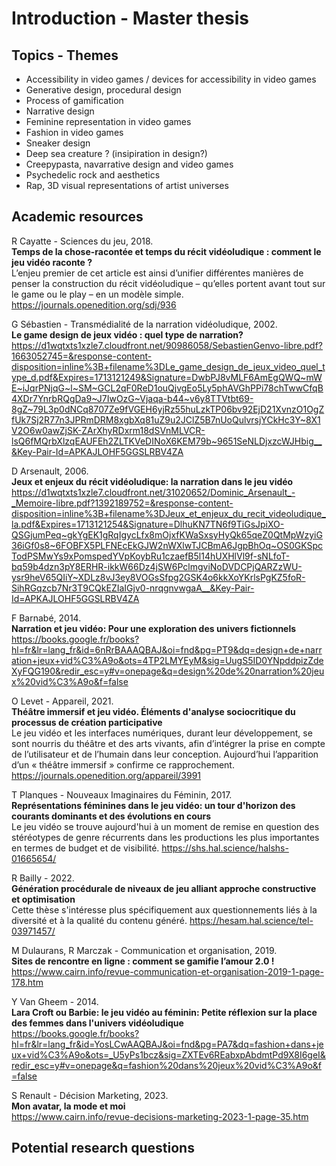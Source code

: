 # Introduction - Master thesis

## Topics - Themes

- Accessibility in video games / devices for accessibility in video games
- Generative design, procedural design
- Process of gamification
- Narrative design
- Feminine representation in video games
- Fashion in video games
- Sneaker design
- Deep sea creature ? (insipiration in design?)
- Creepypasta, navarrative design and video games
- Psychedelic rock and aesthetics
- Rap, 3D visual representations of artist universes

## Academic resources

R Cayatte - Sciences du jeu, 2018.<br />
**Temps de la chose-racontée et temps du récit vidéoludique : comment le jeu vidéo raconte ?**<br />
L’enjeu premier de cet article est ainsi d’unifier différentes manières de penser la construction du récit vidéoludique – qu’elles portent avant tout sur le game ou le play – en un modèle simple. https://journals.openedition.org/sdj/936

G Sébastien - Transmédialité de la narration vidéoludique, 2002.<br />
**Le game design de jeux vidéo : quel type de narration?**<br />
https://d1wqtxts1xzle7.cloudfront.net/90986058/SebastienGenvo-libre.pdf?1663052745=&response-content-disposition=inline%3B+filename%3DLe_game_design_de_jeux_video_quel_type_d.pdf&Expires=1713121249&Signature=DwbPJ8vMLF6AmEgQWQ~mWE~iJqrPNjqG~l~SM~GCL2qF0ReD1ouQjvgEo5Ly5phAVGhPPi78chTwwCfqB4XDr7YnrbRQgDa9~J7IwOzG~Vjaqa-b44~v6y8TTVtbt69-8gZ~79L3p0dNCq8707Ze9fVGEH6yjRz55huLzkTP06bv92EjD21XvnzO1OgZfUk7Sj2R77n3JPRmDRM8xgbXq81uZ9u2JClZ5B7nUoQulvrsjYCkHc3Y~8X1V2O6w0awZjSK-ZArXhyRDxrm18dSVnMLVCR-lsQ6fMQrbXlzqEAUFEh2ZLTKVeDINoX6KEM79b~9651SeNLDjxzcWJHbig__&Key-Pair-Id=APKAJLOHF5GGSLRBV4ZA

D Arsenault, 2006.<br />
**Jeux et enjeux du récit vidéoludique: la narration dans le jeu vidéo**<br />
https://d1wqtxts1xzle7.cloudfront.net/31020652/Dominic_Arsenault_-_Memoire-libre.pdf?1392189752=&response-content-disposition=inline%3B+filename%3DJeux_et_enjeux_du_recit_videoludique_la.pdf&Expires=1713121254&Signature=DlhuKN7TN6f9TiGsJpiXO-QSGjumPeq~gkYgEK1gRqIgycLfx8mOjxfKWaSxsyHyQk65qeZ0QtMpWzyiG36iGf0s8~6FOBFX5PLFNEcEkGJW2nWXlwTJCBmA6JgpBhOq~OS0GKSpcTodPSMwYs9xPomspedYVpKoybRu1czaefB5l14hUXHlVl9f-sNLfoT-bq59b4dzn3pY8ERHR-ikkW66Dz4jSW6PclmgviNoDVDCPjQARZzWU-ysr9heV65QIiY~XDLz8vJ3ey8VOGsSfpg2GSK4o6kkXoYKrlsPgKZ5foR-SihRGqzcb7Nr3T9CQkEZIaIGjv0-nrqgnvwgaA__&Key-Pair-Id=APKAJLOHF5GGSLRBV4ZA

F Barnabé, 2014.<br />
**Narration et jeu vidéo: Pour une exploration des univers fictionnels**<br />
https://books.google.fr/books?hl=fr&lr=lang_fr&id=6nRrBAAAQBAJ&oi=fnd&pg=PT9&dq=design+de+narration+jeux+vid%C3%A9o&ots=4TP2LMYEyM&sig=UugS5ID0YNpddpizZdeXyFQG190&redir_esc=y#v=onepage&q=design%20de%20narration%20jeux%20vid%C3%A9o&f=false

O Levet - Appareil, 2021.<br />
**Théâtre immersif et jeu vidéo. Éléments d'analyse sociocritique du processus de création participative**<br />
Le jeu vidéo et les interfaces numériques, durant leur développement, se sont nourris du théâtre et des arts vivants, afin d’intégrer la prise en compte de l’utilisateur et de l’humain dans leur conception. Aujourd’hui l’apparition d’un « théâtre immersif » confirme ce rapprochement.
https://journals.openedition.org/appareil/3991

T Planques - Nouveaux Imaginaires du Féminin, 2017.<br />
**Représentations féminines dans le jeu vidéo: un tour d'horizon des courants dominants et des évolutions en cours**<br />
Le jeu vidéo se trouve aujourd'hui à un moment de remise en question des stéréotypes de genre récurrents dans les productions les plus importantes en termes de budget et de visibilité.
https://shs.hal.science/halshs-01665654/

R Bailly - 2022.<br />
**Génération procédurale de niveaux de jeu alliant approche constructive et optimisation**<br />
Cette thèse s'intéresse plus spécifiquement aux questionnements liés à la diversité et à la qualité du contenu généré.
https://hesam.hal.science/tel-03971457/

M Dulaurans, R Marczak - Communication et organisation, 2019.<br />
**Sites de rencontre en ligne : comment se gamifie l’amour 2.0 !**<br />
https://www.cairn.info/revue-communication-et-organisation-2019-1-page-178.htm

Y Van Gheem - 2014.<br />
**Lara Croft ou Barbie: le jeu vidéo au féminin: Petite réflexion sur la place des femmes dans l'univers vidéoludique**<br />
https://books.google.fr/books?hl=fr&lr=lang_fr&id=YosLCwAAQBAJ&oi=fnd&pg=PA7&dq=fashion+dans+jeux+vid%C3%A9o&ots=_U5yPs1bcz&sig=ZXTEv6REabxpAbdmtPd9X8I6geI&redir_esc=y#v=onepage&q=fashion%20dans%20jeux%20vid%C3%A9o&f=false

S Renault - Décision Marketing, 2023.<br />
**Mon avatar, la mode et moi**<br />
https://www.cairn.info/revue-decisions-marketing-2023-1-page-35.htm

## Potential research questions
